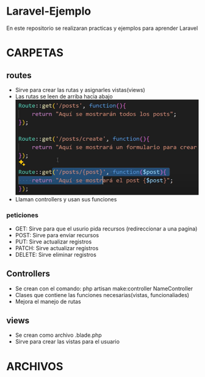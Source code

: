 # Laravel-Ejemplo
En este repositorio se realizaran practicas y ejemplos para aprender Laravel

# CARPETAS
## routes
- Sirve para crear las rutas y asignarles vistas(views)
- Las rutas se leen de arriba hacia abajo
![alt text](/img_README/routes.png)
- Llaman controllers y usan sus funciones 
### peticiones
- GET: Sirve para que el usurio pida recursos (redireccionar a una pagina)
- POST: Sirve para enviar recursos
- PUT: Sirve actualizar registros
- PATCH: Sirve actualizar registros
- DELETE: Sirve eliminar registros

## Controllers
- Se crean con el comando: php artisan make:controller NameController
- Clases que contiene las funciones necesarias(vistas, funcionaliades)
- Mejora el manejo de rutas 

## views
- Se crean como archivo .blade.php
- Sirve para crear las vistas para el usuario



# ARCHIVOS